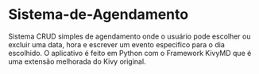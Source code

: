 # Sistema-de-Agendamento
Sistema CRUD simples de agendamento onde o usuário pode escolher ou excluir uma data, hora e escrever um evento especifico para o dia escolhido. O aplicativo é feito em Python com o Framework KivyMD que é uma extensão melhorada do Kivy original.
